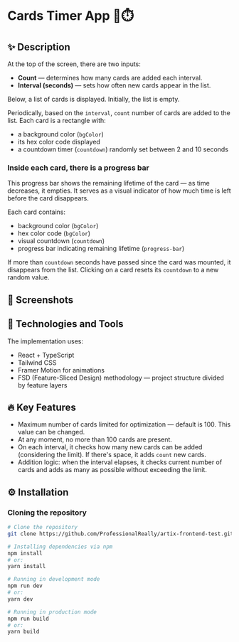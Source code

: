 # Cards Timer App 🎴⏱️

## ✨ Description

At the top of the screen, there are two inputs:

- **Count** — determines how many cards are added each interval.
- **Interval (seconds)** — sets how often new cards appear in the list.

Below, a list of cards is displayed. Initially, the list is empty.

Periodically, based on the `interval`, `count` number of cards are added to the list. Each card is a rectangle with:

- a background color (`bgColor`)
- its hex color code displayed
- a countdown timer (`countdown`) randomly set between 2 and 10 seconds

### Inside each card, there is a progress bar

This progress bar shows the remaining lifetime of the card — as time decreases, it empties. It serves as a visual
indicator of how much time is left before the card disappears.

Each card contains:

- background color (`bgColor`)
- hex color code (`bgColor`)
- visual countdown (`countdown`)
- progress bar indicating remaining lifetime (`progress-bar`)

If more than `countdown` seconds have passed since the card was mounted, it disappears from the list. Clicking on a card
resets its `countdown` to a new random value.

## 📸 Screenshots

## 🚀 Technologies and Tools

The implementation uses:

- React + TypeScript
- Tailwind CSS
- Framer Motion for animations
- FSD (Feature-Sliced Design) methodology — project structure divided by feature layers

## 🔥 Key Features

- Maximum number of cards limited for optimization — default is 100. This value can be changed.
- At any moment, no more than 100 cards are present.
- On each interval, it checks how many new cards can be added (considering the limit). If there's space,
  it adds `count` new cards.
- Addition logic: when the interval elapses, it checks current number of cards and adds as many as possible without
  exceeding the limit.

## ⚙️ Installation

### Cloning the repository

``` bash
# Clone the repository
git clone https://github.com/ProfessionalReally/artix-frontend-test.git

# Installing dependencies via npm
npm install
# or:
yarn install

# Running in development mode
npm run dev
# or:
yarn dev

# Running in production mode
npm run build
# or:
yarn build
```